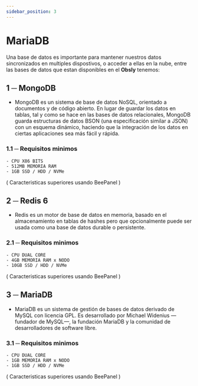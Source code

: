 ```yaml
---
sidebar_position: 3
---
```


# MariaDB
Una base de datos es importante para mantener nuestros datos sincronizados en multiples dispostivos, o acceder a ellas en la nube, entre las bases de datos que estan disponibles en el **Obsly** tenemos:

## 1 ─ MongoDB
- MongoDB es un sistema de base de datos NoSQL, orientado a documentos y de código abierto. En lugar de guardar los datos en tablas, tal y como se hace en las bases de datos relacionales, MongoDB guarda estructuras de datos BSON (una especificación similar a JSON) con un esquema dinámico, haciendo que la integración de los datos en ciertas aplicaciones sea más fácil y rápida.
### 1.1 ─ Requisitos minimos
    - CPU X86 BITS
    - 512MB MEMORIA RAM 
    - 1GB SSD / HDD / NVMe
( Caracteristicas superiores usando BeePanel )

## 2 ─ Redis 6
- Redis es un motor de base de datos en memoria, basado en el almacenamiento en tablas de hashes pero que opcionalmente puede ser usada como una base de datos durable o persistente.
### 2.1 ─ Requisitos minimos
    - CPU DUAL CORE
    - 4GB MEMORIA RAM x NODO
    - 10GB SSD / HDD / NVMe
( Caracteristicas superiores usando BeePanel )

## 3 ─ MariaDB
- MariaDB es un sistema de gestión de bases de datos derivado de MySQL con licencia GPL. Es desarrollado por Michael Widenius —fundador de MySQL—, la fundación MariaDB y la comunidad de desarrolladores de software libre.
### 3.1 ─ Requisitos minimos
    - CPU DUAL CORE
    - 1GB MEMORIA RAM x NODO
    - 1GB SSD / HDD / NVMe
( Caracteristicas superiores usando BeePanel )
